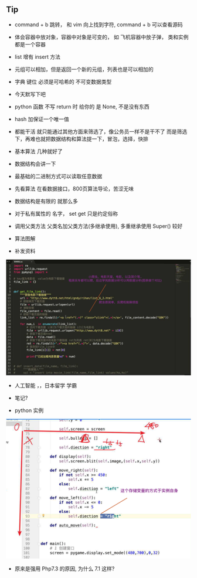 
## Tip

- command + b 跳转， 和 vim 向上找到字符, command + b 可以查看源码

- 体会容器中放对象，容器中对象是可变的， 如 飞机容器中放子弹， 类和实例都是一个容器

- list 增有 insert 方法

- 元组可以相加，但是返回一个新的元组，列表也是可以相加的

- 字典 键位 必须是可哈希的 不可变数据类型

- 今天默写下吧

- python 函数 不写 return 时 给你的 是 None, 不是没有东西

- hash 加保证一个唯一值

- 都能干活 就只能通过其他方面来筛选了，像公务员一样不是干不了 而是筛选下，再难也就把数据结构和算法提一下，冒泡，选择，快排

- 基本算法 几种就好了

- 数据结构会讲一下

- 最基础的二进制方式可以读取任意数据

- 先看算法 在看数据接口，800页算法导论，苦涩无味

- 数据结构是有限的 就那么多

- 对于私有属性的 名字， set get 只是约定俗称

- 调用父类方法 父类名加父类方法(多继承使用), 多重继承使用 Super() 较好

- 算法图解

- 补发资料

![func_run](../../imgs/chuanzhi/12/add.png)

- 人工智能 ，，日本留学 学霸

- 笔记?

- python 实例


![fenbianlv](../../imgs/chuanzhi/12/instance.png)

- 原来是强用 Php7.3 的原因, 为什么 7.1 这样?
